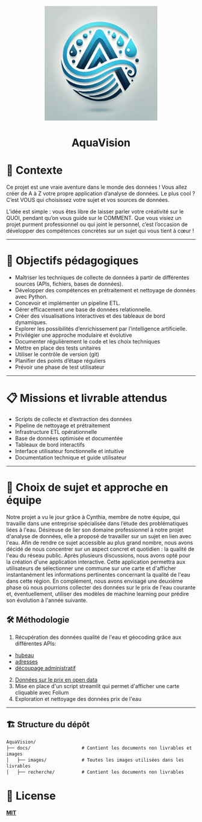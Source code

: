 <p align="center">
  <img src="./docs/images/logo.png" width="300">
</p>
<h1 align="center">AquaVision</h1>


# 📜 Contexte

Ce projet est une vraie aventure dans le monde des données ! Vous allez créer de A à Z votre propre application d’analyse de données. Le plus cool ? C’est VOUS qui choisissez votre sujet et vos sources de données.

L’idée est simple : vous êtes libre de laisser parler votre créativité sur le QUOI, pendant qu’on vous guide sur le COMMENT. Que vous visiez un projet purment professionnel ou qui joint le personnel, 
c’est l’occasion de développer des compétences concrètes sur un sujet qui vous tient à cœur !

---

# 📘 Objectifs pédagogiques


- Maîtriser les techniques de collecte de données à partir de différentes sources (APIs, fichiers, bases de données).
- Développer des compétences en prétraitement et nettoyage de données avec Python.
- Concevoir et implémenter un pipeline ETL.
- Gérer efficacement une base de données relationnelle.
- Créer des visualisations interactives et des tableaux de bord dynamiques.
- Explorer les possibilités d’enrichissement par l’intelligence artificielle.
- Privilégier une approche modulaire et évolutive
- Documenter régulièrement le code et les choix techniques
- Mettre en place des tests unitaires
- Utiliser le contrôle de version (git)
- Planifier des points d’étape réguliers
- Prévoir une phase de test utilisateur

---

# 📋 Missions et livrable attendus

- Scripts de collecte et d’extraction des données
- Pipeline de nettoyage et prétraitement
- Infrastructure ETL opérationnelle
- Base de données optimisée et documentée
- Tableaux de bord interactifs
- Interface utilisateur fonctionnelle et intuitive
- Documentation technique et guide utilisateur

---

# 🧠 Choix de sujet et approche en équipe

Notre projet a vu le jour grâce à Cynthia, membre de notre équipe, qui travaille dans une entreprise spécialisée dans l’étude des problématiques liées à l'eau. Désireuse de lier son domaine professionnel à notre projet d'analyse de données, 
elle a proposé de travailler sur un sujet en lien avec l'eau. Afin de rendre ce sujet accessible au plus grand nombre, nous avons décidé de nous concentrer sur un aspect concret et quotidien : la qualité de l'eau du réseau public. 
Après plusieurs discussions, nous avons opté pour la création d'une application interactive. Cette application permettra aux utilisateurs de sélectionner une commune sur une carte et d'afficher instantanément les informations pertinentes concernant la qualité 
de l'eau dans cette région. En complément, nous avons envisagé une deuxième phase où nous pourrions collecter des données sur le prix de l'eau courante et, éventuellement, utiliser des modèles de machine learning pour prédire son évolution à l'année suivante.

## 🛠️ Méthodologie  

1. Récupération des données qualité de l'eau et géocoding grâce aux différentes APIs:
  - [hubeau](https://hubeau.eaufrance.fr/page/api-qualite-eau-potable)  
  - [adresses](https://adresse.data.gouv.fr/outils/api-doc/adresse)
  - [découpage administratif](https://geo.api.gouv.fr/decoupage-administratif/communes)
2. [Données sur le prix en open data](https://services.eaufrance.fr/pro/telechargement)
3. Mise en place d'un script streamlit qui permet d'afficher une carte cliquable avec Folium
4. Exploration et nettoyage des données prix de l'eau

---

## 🏗️ Structure du dépôt
```
AquaVision/
├── docs/                   # Contient les documents non livrables et images
│   ├── images/             # Toutes les images utilisées dans les livrables
│   ├── recherche/          # Contient les documents non livrables

```


# 🔑 License

[**MIT**](./LICENSE)

